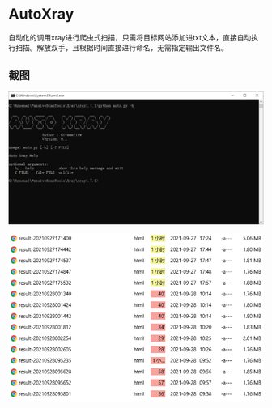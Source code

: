 # AutoXray

自动化的调用xray进行爬虫式扫描，只需将目标网站添加进txt文本，直接自动执行扫描。解放双手，且根据时间直接进行命名，无需指定输出文件名。
## 截图
![](pics/help.png)

![](pics/result.png)